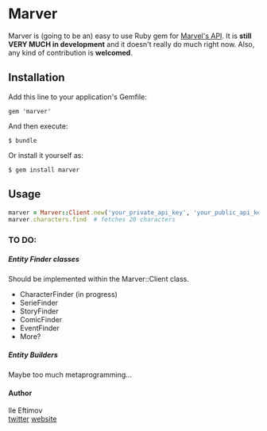 Marver
======

Marver is (going to be an) easy to use Ruby gem for [Marvel's API](http://developer.marvel.com/).
It is **still VERY MUCH in development** and it doesn't really do much right now. Also, any kind of contribution is **welcomed**.

## Installation

Add this line to your application's Gemfile:

    gem 'marver'

And then execute:

    $ bundle

Or install it yourself as:

    $ gem install marver

## Usage

```ruby
marver = Marver::Client.new('your_private_api_key', 'your_public_api_key')
marver.characters.find  # fetches 20 characters
```


### TO DO:

##### Entity Finder classes
Should be implemented within the Marver::Client class.

* CharacterFinder (in progress)
* SerieFinder
* StoryFinder
* ComicFinder
* EventFinder
* More?


##### Entity Builders
Maybe too much metaprogramming...


#### Author
Ile Eftimov <br/>
[twitter](http://twitter.com/fteem)  [website](http://eftimov.net)
